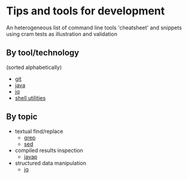 # Tips and tools for development

An heterogeneous list of command line tools 'cheatsheet' and snippets using cram tests as illustration and validation

## By tool/technology

(sorted alphabetically)
- [git](git)
- [java](java)
- [jq](jq)
- [shell utilities](basics)

## By topic

- textual find/replace
  + [grep](basics/grep.t)
  + [sed](basics/sed.t)
- compiled results inspection
  + [javap](java/javap.t)
- structured data manipulation
  + [jq](jq)